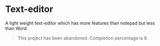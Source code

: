# Text-editor
A light weight text-editor  which has more features than notepad but less than Word.

> This project has been abandoned. Completion percentage is 8.
